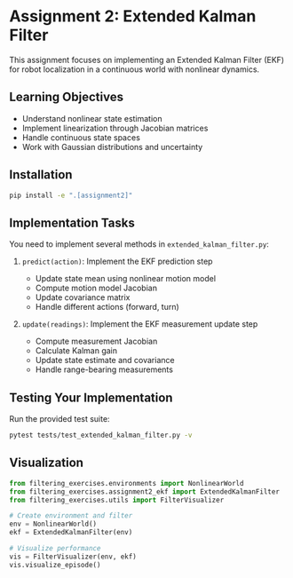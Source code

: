# Assignment 2: Extended Kalman Filter

This assignment focuses on implementing an Extended Kalman Filter (EKF) for robot localization in a continuous world with nonlinear dynamics.

## Learning Objectives

- Understand nonlinear state estimation
- Implement linearization through Jacobian matrices
- Handle continuous state spaces
- Work with Gaussian distributions and uncertainty

## Installation

```bash
pip install -e ".[assignment2]"
```

## Implementation Tasks

You need to implement several methods in `extended_kalman_filter.py`:

1. `predict(action)`: Implement the EKF prediction step
   - Update state mean using nonlinear motion model
   - Compute motion model Jacobian
   - Update covariance matrix
   - Handle different actions (forward, turn)

2. `update(readings)`: Implement the EKF measurement update step
   - Compute measurement Jacobian
   - Calculate Kalman gain
   - Update state estimate and covariance
   - Handle range-bearing measurements


## Testing Your Implementation

Run the provided test suite:
```bash
pytest tests/test_extended_kalman_filter.py -v
```

## Visualization

```python
from filtering_exercises.environments import NonlinearWorld
from filtering_exercises.assignment2_ekf import ExtendedKalmanFilter
from filtering_exercises.utils import FilterVisualizer

# Create environment and filter
env = NonlinearWorld()
ekf = ExtendedKalmanFilter(env)

# Visualize performance
vis = FilterVisualizer(env, ekf)
vis.visualize_episode()
```

